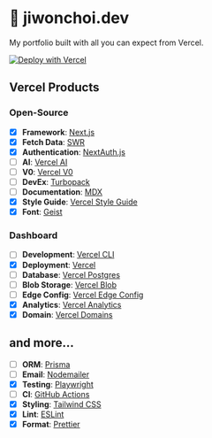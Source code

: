 # 🚧 jiwonchoi.dev

My portfolio built with all you can expect from Vercel.

[![Deploy with Vercel](https://vercel.com/button)](https://vercel.com/new/clone?repository-url=https%3A%2F%2Fgithub.com%2Fdevjiwonchoi%2Fjiwonchoi.dev)

## Vercel Products

### Open-Source

- [x] **Framework**: [Next.js](https://nextjs.org)
- [x] **Fetch Data**: [SWR](https://swr.vercel.app)
- [x] **Authentication**: [NextAuth.js](https://next-auth.js.org)
- [ ] **AI**: [Vercel AI](https://vercel.com/ai)
- [ ] **V0**: [Vercel V0](https://v0.dev)
- [ ] **DevEx**: [Turbopack](https://turbo.build/pack/docs)
- [ ] **Documentation**: [MDX](https://mdxjs.com)
- [x] **Style Guide**: [Vercel Style Guide](https://github.com/vercel/style-guide)
- [x] **Font**: [Geist](https://vercel.com/font)

### Dashboard

- [ ] **Development**: [Vercel CLI](https://vercel.com/cli)
- [x] **Deployment**: [Vercel](https://vercel.com)
- [ ] **Database**: [Vercel Postgres](https://vercel.com/storage/postgres)
- [ ] **Blob Storage**: [Vercel Blob](https://vercel.com/storage/blob)
- [ ] **Edge Config**: [Vercel Edge Config](https://vercel.com/storage/edge-config)
- [x] **Analytics**: [Vercel Analytics](https://vercel.com/analytics)
- [x] **Domain**: [Vercel Domains](https://vercel.com/domains)

## and more...

- [ ] **ORM**: [Prisma](https://prisma.io)
- [ ] **Email**: [Nodemailer](https://nodemailer.com)
- [x] **Testing**: [Playwright](https://playwright.dev)
- [ ] **CI**: [GitHub Actions](https://github.com/features/actions)
- [x] **Styling**: [Tailwind CSS](https://tailwindcss.com)
- [x] **Lint**: [ESLint](https://eslint.org)
- [x] **Format**: [Prettier](https://prettier.io)
